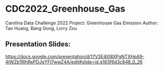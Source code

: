 # CDC2022_Greenhouse_Gas
Carolina Data Challenge 2022 Project: Greenhouse Gas Emission
Author: Tao Huang, Bang Gong, Lorry Zou

## Presentation Slides:
https://docs.google.com/presentation/d/17V3E4l08XPgNTXHpA9-4tWZb1RlhRePDJgYFI7wwZ4A/edit#slide=id.g163f6d3c848_0_26
